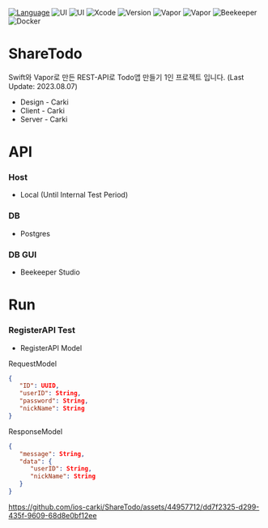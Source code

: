 [![Language](https://img.shields.io/badge/language-Swift%205.7.2-skyblue.svg)](https://swift.org)
![UI](https://img.shields.io/badge/UI-SwiftUI-blue.svg)
![UI](https://img.shields.io/badge/UI-UIKit-red.svg)
![Xcode](https://img.shields.io/badge/Xcode-14.2+-green)
![Version](https://img.shields.io/badge/iOS-15.0-yellow)
![Vapor](https://img.shields.io/badge/Vapor_framework-4.77.1-purple)
![Vapor](https://img.shields.io/badge/Vapor_toolbox-18.7.1-purple)
![Beekeeper](https://img.shields.io/badge/Beekeeper-3.9.18-brown)
![Docker](https://img.shields.io/badge/Docker-4.21.1-cyan)


# ShareTodo
Swift와 Vapor로 만든 REST-API로 Todo앱 만들기 1인 프로젝트 입니다. (Last Update: 2023.08.07)
- Design - Carki
- Client - Carki
- Server - Carki

# API
### Host 
- Local (Until Internal Test Period)
### DB 
- Postgres
### DB GUI
- Beekeeper Studio

# Run
### RegisterAPI Test
- RegisterAPI Model
  
RequestModel
```JSON
{
   "ID": UUID,
   "userID": String,
   "password": String,
   "nickName": String
}
```

ResponseModel
```JSON
{
   "message": String,
   "data": {
      "userID": String,
      "nickName": String
   }
}
```
https://github.com/ios-carki/ShareTodo/assets/44957712/dd7f2325-d299-435f-9609-68d8e0bf12ee
